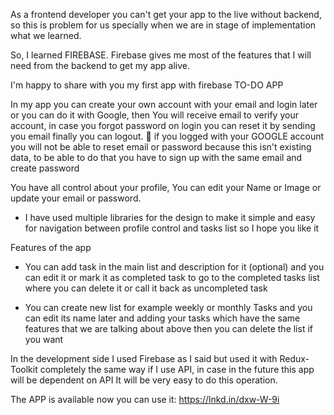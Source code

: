 As a frontend developer you can't get your app to the live without backend, so this is problem for us specially when we are in stage of implementation what we learned.

So, I learned FIREBASE.
Firebase gives me most of the features that I will need from the backend to get my app alive.

I'm happy to share with you my first app with firebase TO-DO APP

In my app you can create your own account with your email and login later or you can do it with Google, then You will receive email to verify your account, in case you forgot password on login you can reset it by sending you email finally you can logout. 
🔴 if you logged with your GOOGLE account you will not be able to reset email or password because this isn't existing data, to be able to do that you have to sign up with the same email and create password

You have all control about your profile,
You can edit your Name or Image or update your email or password.

- I have used multiple libraries for the design to make it simple and easy for navigation between profile control and tasks list so I hope you like it

Features of the app
- You can add task in the main list and description for it (optional) and you can edit it or mark it as completed task to go to the completed tasks list where you can delete it or call it back as uncompleted task

- You can create new list for example weekly or monthly Tasks and you can edit its name later and adding your tasks which have the same features that we are talking about above then you can delete the list if you want


In the development side I used Firebase as I said but used it with Redux-Toolkit completely the same way if I use API, in case in the future this app will be dependent on API It will be very easy to do this operation.


The APP is available now you can use it: https://lnkd.in/dxw-W-9i
